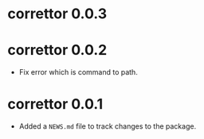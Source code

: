 # correttor 0.0.3

# correttor 0.0.2

* Fix error which is command to path.

# correttor 0.0.1

* Added a `NEWS.md` file to track changes to the package.
